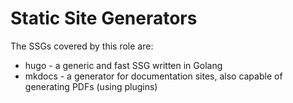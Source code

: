 Static Site Generators
======================

The SSGs covered by this role are:

  - hugo - a generic and fast SSG written in Golang
  - mkdocs - a generator for documentation sites, also capable of generating PDFs (using plugins)


